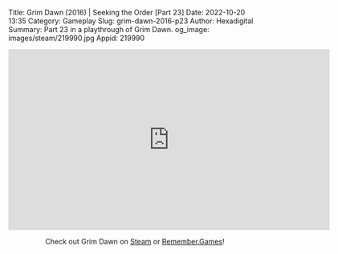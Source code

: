 Title: Grim Dawn (2016) | Seeking the Order [Part 23]
Date: 2022-10-20 13:35
Category: Gameplay
Slug: grim-dawn-2016-p23
Author: Hexadigital
Summary: Part 23 in a playthrough of Grim Dawn.
og_image: images/steam/219990.jpg
Appid: 219990

<center><iframe src="https://www.youtube.com/embed/uamrokChX7U?feature=oembed" allow="accelerometer; autoplay; encrypted-media; gyroscope; picture-in-picture" width="640" height="360" frameborder="0"></iframe>

Check out Grim Dawn on [Steam](https://store.steampowered.com/app/219990/?curator_clanid=34633900) or [Remember.Games](https://remember.games/game/178/)!</center>

